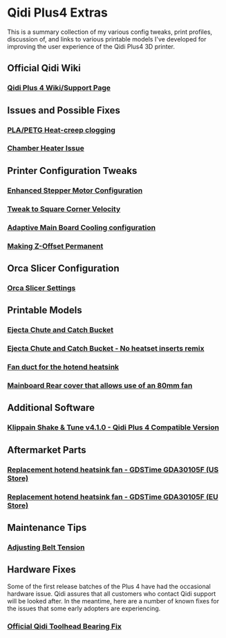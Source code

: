 # Qidi Plus4 Extras

This is a summary collection of my various config tweaks, print profiles, discussion of,
and links to various printable models I've developed for improving the user experience
of the Qidi Plus4 3D printer.


## Official Qidi Wiki

### [Qidi Plus 4 Wiki/Support Page](https://wiki.qidi3d.com/en/PLUS4)


## Issues and Possible Fixes

### [PLA/PETG Heat-creep clogging](https://github.com/stew675/qidi-plus4-extras/tree/main/content/nozzle-clogging-tips)

### [Chamber Heater Issue](https://github.com/stew675/qidi-plus4-extras/tree/main/content/chamber-heater-issue)


## Printer Configuration Tweaks

### [Enhanced Stepper Motor Configuration](https://github.com/stew675/qidi-plus4-extras/tree/main/content/stepper-motor-tweaks)

### [Tweak to Square Corner Velocity](https://github.com/stew675/qidi-plus4-extras/tree/main/content/square-corner-velocity)

### [Adaptive Main Board Cooling configuration](https://github.com/stew675/qidi-plus4-extras/tree/main/content/adaptive-main-board-cooling)

### [Making Z-Offset Permanent](https://github.com/stew675/qidi-plus4-extras/tree/main/content/making-z-offset-permanent)


## Orca Slicer Configuration

### [Orca Slicer Settings](https://github.com/stew675/qidi-plus4-extras/tree/main/content/orca-slicer-settings)


## Printable Models

### [Ejecta Chute and Catch Bucket](https://www.thingiverse.com/thing:6789666)

### [Ejecta Chute and Catch Bucket - No heatset inserts remix](https://www.thingiverse.com/thing:6794632)

### [Fan duct for the hotend heatsink](https://www.thingiverse.com/thing:6782612)

### [Mainboard Rear cover that allows use of an 80mm fan](https://www.thingiverse.com/thing:6787302)


## Additional Software

### [Klippain Shake & Tune v4.1.0 - Qidi Plus 4 Compatible Version](https://github.com/stew675/klippain-shaketune-for-qidi-plus4)


## Aftermarket Parts

### [Replacement hotend heatsink fan - GDSTime GDA30105F (US Store)](https://west3d.com/products/gdstime-dc-24v-30x30x10-axial-fan-24v-gda30105f-dual-ball-bearing-1200rpm-1w-06a-xh2-54)

### [Replacement hotend heatsink fan - GDSTime GDA30105F (EU Store)](https://www.hotend.eu/p/gdstime-axial-fan-sleeve-3010-24v)


## Maintenance Tips

### [Adjusting Belt Tension](https://github.com/stew675/qidi-plus4-extras/tree/main/content/adjusting-belt-tension)


## Hardware Fixes

Some of the first release batches of the Plus 4 have had the occasional hardware issue.
Qidi assures that all customers who contact Qidi support will be looked after.
In the meantime, here are a number of known fixes for the issues that some early adopters are experiencing.

### [Official Qidi Toolhead Bearing Fix](https://drive.google.com/drive/folders/1O0PR0vbxy0Tv7vgcNma1JERQyz9Ir3xW)



